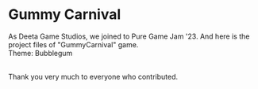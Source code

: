 # Gummy Carnival
As Deeta Game Studios, we joined to Pure Game Jam '23. And here is the project files of "GummyCarnival" game.<br />
Theme: Bubblegum<br/>
<br/>

Thank you very much to everyone who contributed.
